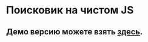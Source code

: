 # Поисковик на чистом JS
## Демо версию можете взять [здесь](https://abdulazeezwithwerr.github.io/search-input.github.io/).
